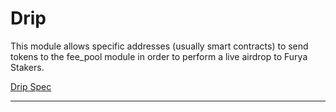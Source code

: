# Drip

This module allows specific addresses (usually smart contracts) to send tokens to the fee_pool module in order to perform a live airdrop to Furya Stakers.

[Drip Spec](spec/README.md)

---

